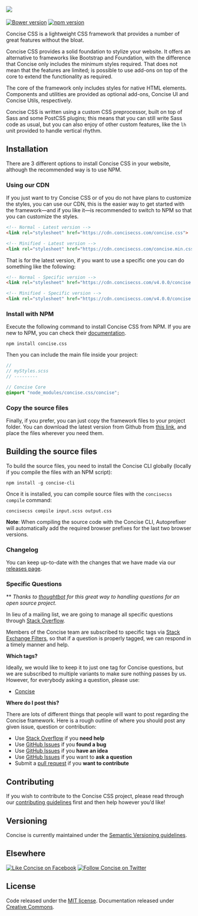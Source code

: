 # [<img src="http://i.imgur.com/ihzCgEr.png">](http://concisecss.com/)

[![Bower version](https://badge.fury.io/bo/concise.svg)](http://badge.fury.io/bo/concise) [![npm version](https://badge.fury.io/js/concise.css.svg)](https://badge.fury.io/js/concise.css)

Concise CSS is a lightweight CSS framework that provides a number of great features without the bloat.

Concise CSS provides a solid foundation to stylize your website. It offers an alternative to frameworks like Bootstrap and Foundation, with the difference that Concise only includes the minimum styles required. That does not mean that the features are limited; is possible to use add-ons on top of the core to extend the functionality as required.

The core of the framework only includes styles for native HTML elements. Components and utilities are provided as optional add-ons, Concise UI and Concise Utils, respectively.

Concise CSS is written using a custom CSS preprocessor, built on top of Sass and some PostCSS plugins; this means that you can still write Sass code as usual, but you can also enjoy of other custom features, like the `lh` unit provided to handle vertical rhythm.

## Installation

There are 3 different options to install Concise CSS in your website, although the recommended way is to use NPM.

### Using our CDN

If you just want to try Concise CSS or of you do not have plans to customize the styles, you can use our CDN, this is the easier way to get started with the framework—and if you like it—is recommended to switch to NPM so that you can customize the styles.


```HTML
<!-- Normal - Latest version -->
<link rel="stylesheet" href="https://cdn.concisecss.com/concise.css">

<!-- Minified - Latest version -->
<link rel="stylesheet" href="https://cdn.concisecss.com/concise.min.css">
```

That is for the latest version, if you want to use a specific one you can do something like the following:

```HTML
<!-- Normal - Specific version -->
<link rel="stylesheet" href="https://cdn.concisecss.com/v4.0.0/concise.css">

<!-- Minified - Specific version -->
<link rel="stylesheet" href="https://cdn.concisecss.com/v4.0.0/concise.min.css">
```

### Install with NPM

Execute the following command to install Concise CSS from NPM. If you are new to NPM, you can check their [documentation](https://docs.npmjs.com/).

```
npm install concise.css
```

Then you can include the main file inside your project:

```scss
//
// myStyles.scss
// ---------

// Concise Core
@import "node_modules/concise.css/concise";
```

### Copy the source files

Finally, if you prefer, you can just copy the framework files to your project folder.
You can download the latest version from Github from [this link](https://github.com/ConciseCSS/concise.css/archive/master.zip), and place the files wherever you need them.

## Building the source files

To build the source files, you need to install the Concise CLI globally (locally if you compile the files with an NPM script):

```
npm install -g concise-cli
```

Once it is installed, you can compile source files with the `concisecss compile` command:

```
concisecss compile input.scss output.css
```

**Note**: When compiling the source code with the Concise CLI, Autoprefixer will automatically add the required browser prefixes for the last two browser versions.

### Changelog

You can keep up-to-date with the changes that we have made via our [releases page](https://github.com/ConciseCSS/concise.css/releases).

### Specific Questions

** *Thanks to [thoughtbot](http://robots.thoughtbot.com/moving-open-source-project-mailing-lists-to-stack-overflow) for this great way to handling questions for an open source project.*

In lieu of a mailing list, we are going to manage all specific questions through [Stack Overflow](http://stackoverflow.com/).

Members of the Concise team are subscribed to specific tags via [Stack Exchange Filters](http://stackexchange.com/filters), so that if a question is properly tagged, we can respond in a timely manner and help.

**Which tags?**

Ideally, we would like to keep it to just one tag for Concise questions, but we are subscribed to multiple variants to make sure nothing passes by us. However, for everybody asking a question, please use:

- [Concise](http://stackoverflow.com/questions/tagged/concise)

**Where do I post this?**

There are lots of different things that people will want to post regarding the Concise framework. Here is a rough outline of where you should post any given issue, question or contribution:

- Use [Stack Overflow](http://stackoverflow.com) if you **need help**
- Use [GitHub Issues](http://github.com/ConciseCSS/concise.css/issues) if you **found a bug**
- Use [GitHub Issues](http://github.com/ConciseCSS/concise.css/issues) if you **have an idea**
- Use [GitHub Issues](http://github.com/ConciseCSS/concise.css/issues) if you want to **ask a question**
- Submit a [pull request](https://help.github.com/articles/creating-a-pull-request) if you **want to contribute**

## Contributing

If you wish to contribute to the Concise CSS project, please read through our [contributing guidelines](https://github.com/ConciseCSS/concise.css/blob/master/CONTRIBUTING.md) first and then help however you’d like!

## Versioning

Concise is currently maintained under the [Semantic Versioning guidelines](http://semver.org/).

## Elsewhere

[![Like Concise on Facebook](http://i.imgur.com/4dy5UUK.png)](https://facebook.com/ConciseCSS)
[![Follow Concise on Twitter](http://i.imgur.com/4AkKsMx.png)](https://twitter.com/ConciseCSS)

## License

Code released under the [MIT license](https://github.com/ConciseCSS/concise.css/blob/master/LICENSE). Documentation released under [Creative Commons](http://creativecommons.org/licenses/by-sa/4.0/).
